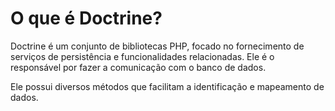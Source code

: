 <h1>O que é Doctrine?</h1>

Doctrine é um conjunto de bibliotecas PHP, focado no fornecimento de serviços de persistência e funcionalidades relacionadas.
Ele é o responsável por fazer a comunicação com o banco de dados. 

Ele possui diversos métodos que facilitam a identificação e mapeamento de dados.

